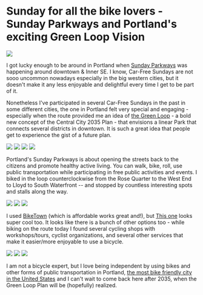 
# Sunday for all the bike lovers - Sunday Parkways and Portland's exciting Green Loop Vision

![](sundayparkways0.jpg)

I got lucky enough to be around in Portland when [Sunday Parkways](https://www.portlandoregon.gov/transportation/58929) was happening around downtown & Inner SE. I know, Car-Free Sundays are not sooo uncommon nowadays especially in the big western cities, but it doesn't make it any less enjoyable and delightful every time I get to be part of it.

Nonetheless I've participated in several Car-Free Sundays in the past in some different cities, the one in Portland felt very special and engaging - especially when the route provided me an idea of [the Green Loop](https://www.portlandoregon.gov/bps/article/654625) - a bold new concept of the Central City 2035 Plan - that envisions a linear Park that connects several districts in downtown. It is such a great idea that people get to experience the gist of a future plan.

![](sundayparkways1.jpg)
![](sundayparkways10.jpg)
![](sundayparkways11.jpg)
![](sundayparkways3.jpg)

Portland's Sunday Parkways is about opening the streets back to the citizens and promote healthy active living. You can walk, bike, roll, use public transportation while participating in free public activities and events. I biked in the loop counterclockwise from the Rose Quarter to the West End to Lloyd to South Waterfront -- and stopped by countless interesting spots and stalls along the way.

![](sundayparkways6.jpg)
![](sundayparkways4.jpg)
![](sundayparkways5.jpg)

I used [BikeTown](https://www.biketownpdx.com/) (which is affordable works great and!), but [This one](http://www.pdxbikerentals.com/#biketownpdx) looks super cool too. It looks like there is a bunch of other options too - while biking on the route today I found several cycling shops with workshops/tours, cyclist organizations, and several other services that make it easier/more enjoyable to use a bicycle.

![](sundayparkways7.jpg)
![](sundayparkways8.jpg)
![](sundayparkways9.jpg)

I am not a bicycle expert, but I love being independent by using bikes and other forms of public transportation in Portland, [the most bike friendly city in the United States](https://www.cnn.com/travel/article/america-most-bike-friendly-cities/index.html) and I can't wait to come back here after 2035, when the Green Loop Plan will be (hopefully) realized.
